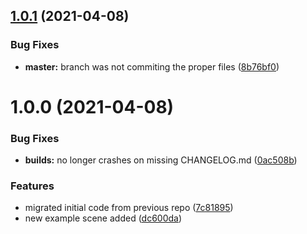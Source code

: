 ## [1.0.1](https://github.com/ashblue/unity-gauges/compare/v1.0.0...v1.0.1) (2021-04-08)


### Bug Fixes

* **master:** branch was not commiting the proper files ([8b76bf0](https://github.com/ashblue/unity-gauges/commit/8b76bf0a1b543cfb2241564898583ba949616b3d))

# 1.0.0 (2021-04-08)


### Bug Fixes

* **builds:** no longer crashes on missing CHANGELOG.md ([0ac508b](https://github.com/ashblue/unity-gauges/commit/0ac508b5cc1c07560e08d2d751a5ad1d364f1332))


### Features

* migrated initial code from previous repo ([7c81895](https://github.com/ashblue/unity-gauges/commit/7c81895bc209c6f2c3f2876043f1709a842339b2))
* new example scene added ([dc600da](https://github.com/ashblue/unity-gauges/commit/dc600da68ad6ba60072123acace3f487008af53a))
